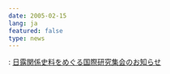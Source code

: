 ```yaml
---
date: 2005-02-15
lang: ja
featured: false
type: news
---
```

: <a href="http://www.hi.u-tokyo.ac.jp/personal/0503nichiro.htm">日露関係史料をめぐる国際研究集会のお知らせ</a>
